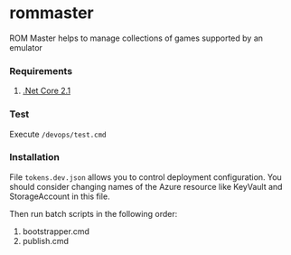 # rommaster
ROM Master helps to manage collections of games supported by an emulator

### Requirements

1. [.Net Core 2.1](https://www.microsoft.com/net/download/dotnet-core)

### Test

Execute `/devops/test.cmd`

### Installation

File `tokens.dev.json` allows you to control deployment configuration.
You should consider changing names of the Azure resource like KeyVault and StorageAccount in this file.

Then run batch scripts in the following order:

1. bootstrapper.cmd
2. publish.cmd

